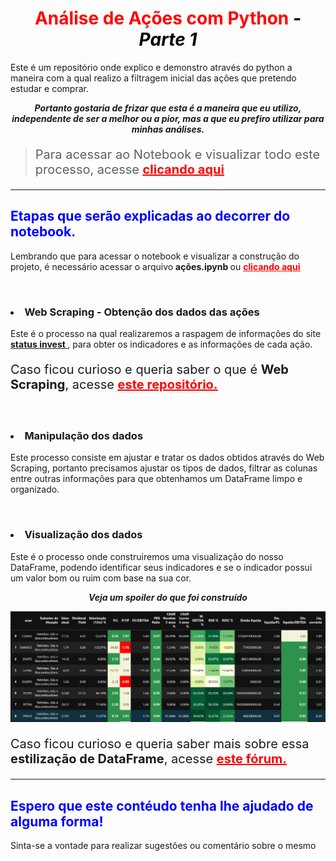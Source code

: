 <h1 style='color:red' align='center'> Análise de Ações com Python <i style='color:black'>- Parte 1 </i> </h1>

<p align='left'> Este é um repositório onde explico e demonstro através do python a maneira com a qual realizo a filtragem inicial das ações que pretendo estudar e comprar. </p> 
<p align='center'> <i> <b> Portanto gostaria de frizar que esta é a maneira que eu utilizo, independente de ser a melhor ou a pior, mas a que eu prefiro utilizar para minhas análises. </b> </i> </p> 

<blockquote> <p style='font-size:20px'> Para acessar ao  Notebook e visualizar todo este processo, acesse <a href='https://github.com/zThanael/Analise-de-Acoes-com-Python---Parte-1/blob/main/Acoes.ipynb'> <b style='color:red'> <u> clicando aqui </u> </b> </a> </p>
</blockquote>

<hr>

<h2 style='color:blue' align='left'> Etapas que serão explicadas ao decorrer do notebook. </h2>
<p> Lembrando que para acessar o notebook e visualizar a construção do projeto, é necessário acessar o arquivo <b> ações.ipynb </b> ou <a href='https://github.com/zThanael/Analise-de-Acoes-com-Python---Parte-1/blob/main/Acoes.ipynb'> <b style='color:red'> <u> clicando aqui </u> </b> </a> </p>

<br>

<h3> <li> Web Scraping - Obtenção dos dados das ações </li> </h3>
<p> Este é o processo na qual realizaremos a raspagem de informações do site <a href='https://statusinvest.com.br/'> <b> status invest </b> </a>, para obter os indicadores e as informações de cada ação. </p>
<p style='font-size:20px'> Caso ficou curioso e queria saber o que é <b> Web Scraping</b>, acesse <a href='https://github.com/zThanael/Analise-de-Acoes-com-Python---Parte-1/blob/main/Acoes.ipynb'> <b style='color:red'> <u> este repositório.</u> </b> </a> </p>
<br>

<h3> <li> Manipulação dos dados </li> </h3>
<p> Este processo consiste em ajustar e tratar os dados obtidos através do Web Scraping, portanto precisamos ajustar os tipos de dados, filtrar as colunas entre outras informações para que obtenhamos um DataFrame limpo e organizado. </p>

<br>

<h3> <li> Visualização dos dados </li> </h3>
<p> Este é o processo onde construiremos uma visualização do nosso DataFrame, podendo identificar seus indicadores e se o indicador possui um valor bom ou ruim com base na sua cor.</p>
<p align='center'> <b> <i > Veja um spoiler do que foi construído </i> </b> </p>
<img src='spoiler.png'> 
<p style='font-size:20px'> Caso ficou curioso e queria saber mais sobre essa <b> estilização de DataFrame</b>, acesse <a href='https://forum.casadodesenvolvedor.com.br/topic/44878-estiliza%C3%A7%C3%A3o-de-um-dataframe/#comment-46529'> <b style='color:red'> <u> este fórum.</u> </b> </a> </p>


<hr>

<h2 style='color:blue' align='left'> Espero que este contéudo tenha lhe ajudado de alguma forma! </h2>
<p> Sinta-se a vontade para realizar sugestões ou comentário sobre o mesmo </p>
